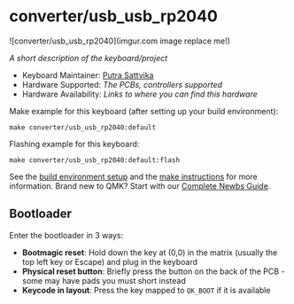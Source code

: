 # converter/usb_usb_rp2040

![converter/usb_usb_rp2040](imgur.com image replace me!)

*A short description of the keyboard/project*

* Keyboard Maintainer: [Putra Sattvika](https://github.com/putrasattvika)
* Hardware Supported: *The PCBs, controllers supported*
* Hardware Availability: *Links to where you can find this hardware*

Make example for this keyboard (after setting up your build environment):

    make converter/usb_usb_rp2040:default

Flashing example for this keyboard:

    make converter/usb_usb_rp2040:default:flash

See the [build environment setup](https://docs.qmk.fm/#/getting_started_build_tools) and the [make instructions](https://docs.qmk.fm/#/getting_started_make_guide) for more information. Brand new to QMK? Start with our [Complete Newbs Guide](https://docs.qmk.fm/#/newbs).

## Bootloader

Enter the bootloader in 3 ways:

* **Bootmagic reset**: Hold down the key at (0,0) in the matrix (usually the top left key or Escape) and plug in the keyboard
* **Physical reset button**: Briefly press the button on the back of the PCB - some may have pads you must short instead
* **Keycode in layout**: Press the key mapped to `QK_BOOT` if it is available
